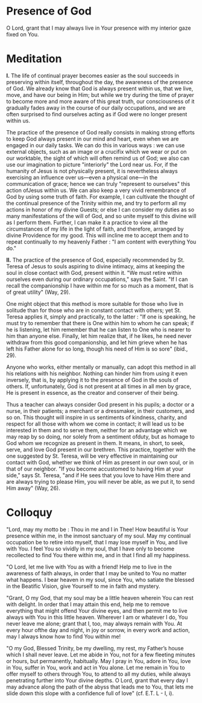 # Presence of God

O Lord, grant that I may always live in Your presence with my interior gaze fixed on You.

# Meditation

**I.** The life of continual prayer becomes easier as the soul succeeds in preserving within itself, throughout the day, the awareness of the presence of God. We already know that God is always present within us, that we live, move, and have our being in Him; but while we try during the time of prayer to become more and more aware of this great truth, our consciousness of it gradually fades away in the course of our daily occupations, and we are often surprised to find ourselves acting as if God were no longer present within us.

The practice of the presence of God really consists in making strong efforts to keep God always present in our mind and heart, even when we are engaged in our daily tasks. We can do this in various ways : we can use external objects, such as an image or a crucifix which we wear or put on our worktable, the sight of which will often remind us of God; we also can use our imagination to picture "interiorly" the Lord near us. For, if the humanity of Jesus is not physically present, it is nevertheless always exercising an influence over us—even a physical one—in the communication of grace; hence we can truly "represent to ourselves" this action ofJesus within us. We can also keep a very vivid remembrance of God by using some truth of faith. For example, I can cultivate the thought of the continual presence of the Trinity within me, and try to perform all my actions in honor of my divine Guests; or else I can consider my duties as so many manifestations of the will of God, and so unite myself to this divine will as I perform them. Further, I can make it a practice to view all the circumstances of my life in the light of faith, and therefore, arranged by divine Providence for my good. This will incline me to accept them and to repeat continually to my heavenly Father : "I am content with everything You do."

**II.** The practice of the presence of God, especially recommended by St. Teresa of Jesus to souls aspiring to divine intimacy, aims at keeping the soul in close contact with God, present within it. "We must retire within ourselves even during our ordinary occupations," says the Saint. "If I can recall the companionship I have within me for so much as a moment, that is of great utility" (Way, 29).

One might object that this method is more suitable for those who live in solitude than for those who are in constant contact with others; yet St. Teresa applies it, simply and practically, to the latter : "If one is speaking, he must try to remember that there is One within him to whom he can speak; if he is listening, let him remember that he can listen to One who is nearer to him than anyone else. Finally, let him realize that, if he likes, he need never withdraw from this good companionship, and let him grieve when he has left his Father alone for so long, though his need of Him is so sore" (ibid., 29).

Anyone who works, either mentally or manually, can adopt this method in all his relations with his neighbor. Nothing can hinder him from using it even inversely, that is, by applying it to the presence of God in the souls of others. If, unfortunately, God is not present at all times in all men by grace, He is present in essence, as the creator and conserver of their being.

Thus a teacher can always consider God present in his pupils; a doctor or a nurse, in their patients; a merchant or a dressmaker, in their customers, and so on. This thought will inspire in us sentiments of kindness, charity, and respect for all those with whom we come in contact; it will lead us to be interested in them and to serve them, neither for an advantage which we may reap by so doing, nor solely from a sentiment ofduty, but as homage to God whom we recognize as present in them. It means, in short, to seek, serve, and love God present in our brethren. This practice, together with the one suggested by St. Teresa, will be very effective in maintaining our contact with God, whether we think of Him as present in our own soul, or in that of our neighbor. "If you become accustomed to having Him at your side," says St. Teresa, "and if He sees that you love to have Him there and are always trying to please Him, you will never be able, as we put it, to send Him away" (Way, 26).

# Colloquy

"Lord, may my motto be : Thou in me and I in Thee! How beautiful is Your presence within me, in the inmost sanctuary of my soul. May my continual occupation be to retire into myself, that I may lose myself in You, and live with You. I feel You so vividly in my soul, that I have only to become recollected to find You there within me, and in that I find all my happiness.

"O Lord, let me live with You as with a friend! Help me to live in the awareness of faith always, in order that I may be united to You no matter what happens. I bear heaven in my soul, since You, who satiate the blessed in the Beatific Vision, give Yourself to me in faith and mystery.

"Grant, O my God, that my soul may be a little heaven wherein You can rest with delight. In order that I may attain this end, help me to remove everything that might offend Your divine eyes, and then permit me to live always with You in this little heaven. Wherever I am or whatever I do, You never leave me alone; grant that I, too, may always remain with You. At every hour ofthe day and night, in joy or sorrow, in every work and action, may I always know how to find You within me!

"O my God, Blessed Trinity, be my dwelling, my rest, my Father’s house which I shall never leave. Let me abide in You, not for a few fleeting minutes or hours, but permanently, habitually. May I pray in You, adore in You, love in You, suffer in You, work and act in You alone. Let me remain in You to offer myself to others through You, to attend to all my duties, while always penetrating further into Your divine depths. O Lord, grant that every day I may advance along the path of the abyss that leads me to You, that lets me slide down this slope with a confidence full of love" (cf. E.T. L - I, i).
